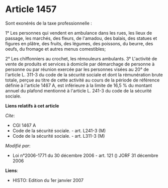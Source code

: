 # Article 1457

Sont exonérés de la taxe professionnelle :

1° Les personnes qui vendent en ambulance dans les rues, les lieux de passage, les marchés, des fleurs, de l'amadou, des
balais, des statues et figures en plâtre, des fruits, des légumes, des poissons, du beurre, des oeufs, du fromage et autres
menus comestibles;

2° Les chiffonniers au crochet, les rémouleurs ambulants.    3° L'activité de vente de produits et services à domicile par
démarchage de personne à personne ou par réunion exercée par les personnes visées au 20° de l'article L. 311-3 du code de la
sécurité sociale et dont la rémunération brute totale, perçue au titre de cette activité au cours de la période de référence
définie à l'article 1467 A, est inférieure à la limite de 16,5 % du montant annuel du plafond mentionné à l'article L. 241-3
du code de la sécurité sociale.

**Liens relatifs à cet article**

_Cite_:

  - CGI 1467 A
  - Code de la sécurité sociale. - art. L241-3 (M)
  - Code de la sécurité sociale. - art. L311-3 (M)

_Modifié par_:

  - Loi n°2006-1771 du 30 décembre 2006 - art. 121 () JORF 31 décembre 2006

**Liens**:

  - HISTO: Edition du 1er janvier 2007
